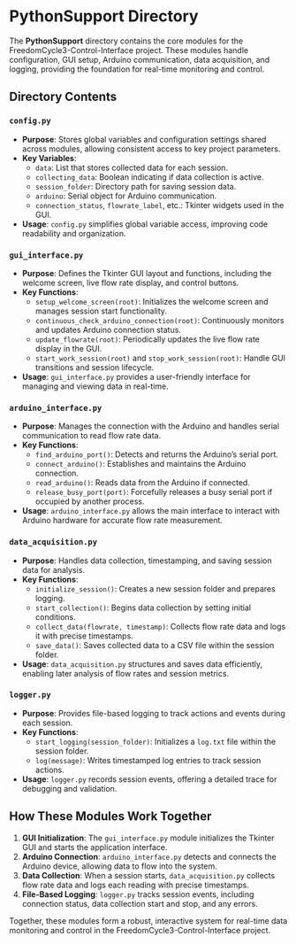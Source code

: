 # PythonSupport Directory

The **PythonSupport** directory contains the core modules for the FreedomCycle3-Control-Interface project. These modules handle configuration, GUI setup, Arduino communication, data acquisition, and logging, providing the foundation for real-time monitoring and control.

## Directory Contents

### `config.py`
- **Purpose**: Stores global variables and configuration settings shared across modules, allowing consistent access to key project parameters.
- **Key Variables**:
  - `data`: List that stores collected data for each session.
  - `collecting_data`: Boolean indicating if data collection is active.
  - `session_folder`: Directory path for saving session data.
  - `arduino`: Serial object for Arduino communication.
  - `connection_status`, `flowrate_label`, etc.: Tkinter widgets used in the GUI.
- **Usage**: `config.py` simplifies global variable access, improving code readability and organization.

### `gui_interface.py`
- **Purpose**: Defines the Tkinter GUI layout and functions, including the welcome screen, live flow rate display, and control buttons.
- **Key Functions**:
  - `setup_welcome_screen(root)`: Initializes the welcome screen and manages session start functionality.
  - `continuous_check_arduino_connection(root)`: Continuously monitors and updates Arduino connection status.
  - `update_flowrate(root)`: Periodically updates the live flow rate display in the GUI.
  - `start_work_session(root)` and `stop_work_session(root)`: Handle GUI transitions and session lifecycle.
- **Usage**: `gui_interface.py` provides a user-friendly interface for managing and viewing data in real-time.

### `arduino_interface.py`
- **Purpose**: Manages the connection with the Arduino and handles serial communication to read flow rate data.
- **Key Functions**:
  - `find_arduino_port()`: Detects and returns the Arduino’s serial port.
  - `connect_arduino()`: Establishes and maintains the Arduino connection.
  - `read_arduino()`: Reads data from the Arduino if connected.
  - `release_busy_port(port)`: Forcefully releases a busy serial port if occupied by another process.
- **Usage**: `arduino_interface.py` allows the main interface to interact with Arduino hardware for accurate flow rate measurement.

### `data_acquisition.py`
- **Purpose**: Handles data collection, timestamping, and saving session data for analysis.
- **Key Functions**:
  - `initialize_session()`: Creates a new session folder and prepares logging.
  - `start_collection()`: Begins data collection by setting initial conditions.
  - `collect_data(flowrate, timestamp)`: Collects flow rate data and logs it with precise timestamps.
  - `save_data()`: Saves collected data to a CSV file within the session folder.
- **Usage**: `data_acquisition.py` structures and saves data efficiently, enabling later analysis of flow rates and session metrics.

### `logger.py`
- **Purpose**: Provides file-based logging to track actions and events during each session.
- **Key Functions**:
  - `start_logging(session_folder)`: Initializes a `log.txt` file within the session folder.
  - `log(message)`: Writes timestamped log entries to track session actions.
- **Usage**: `logger.py` records session events, offering a detailed trace for debugging and validation.

## How These Modules Work Together

1. **GUI Initialization**: The `gui_interface.py` module initializes the Tkinter GUI and starts the application interface.
2. **Arduino Connection**: `arduino_interface.py` detects and connects the Arduino device, allowing data to flow into the system.
3. **Data Collection**: When a session starts, `data_acquisition.py` collects flow rate data and logs each reading with precise timestamps.
4. **File-Based Logging**: `logger.py` tracks session events, including connection status, data collection start and stop, and any errors.

Together, these modules form a robust, interactive system for real-time data monitoring and control in the FreedomCycle3-Control-Interface project.
